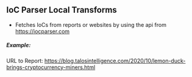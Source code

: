 ## IoC Parser Local Transforms 
- Fetches IoCs from reports or websites by using the api from https://iocparser.com

##### Example:
URL to Report: 
https://blog.talosintelligence.com/2020/10/lemon-duck-brings-cryptocurrency-miners.html


